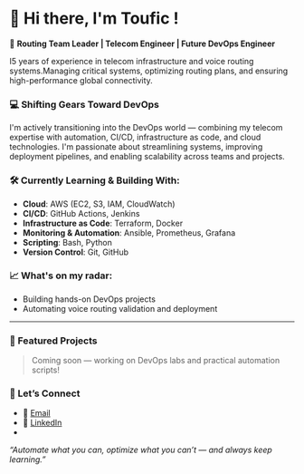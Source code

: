 # 👋 Hi there, I'm Toufic !

🚀 **Routing Team Leader | Telecom Engineer | Future DevOps Engineer**

I5 years of experience in telecom infrastructure and voice routing systems.Managing critical systems, optimizing routing plans, and ensuring high-performance global connectivity.

### 💻 Shifting Gears Toward DevOps
I'm actively transitioning into the DevOps world — combining my telecom expertise with automation, CI/CD, infrastructure as code, and cloud technologies. I'm passionate about streamlining systems, improving deployment pipelines, and enabling scalability across teams and projects.

### 🛠️ Currently Learning & Building With:
- **Cloud**: AWS (EC2, S3, IAM, CloudWatch)
- **CI/CD**: GitHub Actions, Jenkins
- **Infrastructure as Code**: Terraform, Docker
- **Monitoring & Automation**: Ansible, Prometheus, Grafana
- **Scripting**: Bash, Python
- **Version Control**: Git, GitHub

### 📈 What's on my radar:
- Building hands-on DevOps projects
- Automating voice routing validation and deployment
---

### 📂 Featured Projects
> Coming soon — working on DevOps labs and practical automation scripts!

### 🤝 Let’s Connect
- 📧 [Email](mailto:toufic.mad@gmail.com)
- 💼 [LinkedIn](https://www.linkedin.com/in/toufic-madhoun/)
-

_“Automate what you can, optimize what you can’t — and always keep learning.”_


<!---
TouficMad/TouficMad is a ✨ special ✨ repository because its `README.md` (this file) appears on your GitHub profile.
You can click the Preview link to take a look at your changes.
--->
